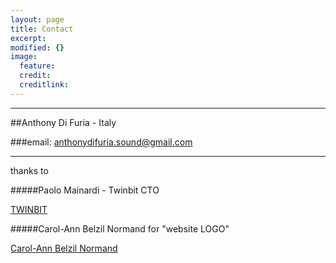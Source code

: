 ```yaml
---
layout: page
title: Contact
excerpt: 
modified: {} 
image:
  feature: 
  credit: 
  creditlink: 
---
```


---

##Anthony Di Furia - Italy

###email: anthonydifuria.sound@gmail.com












---












thanks to

#####Paolo Mainardi - Twinbit CTO 

<div markdown="0"><a href="http://www.twinbit.it/it" class="btn">TWINBIT</a></div>

#####Carol-Ann Belzil Normand 
for "website LOGO"

<div markdown="0"><a href="http://carolannbelzilnormand.com/" class="btn">Carol-Ann Belzil Normand</a></div>

